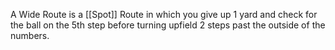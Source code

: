 A Wide Route is a [[Spot]] Route in which you give up 1 yard and check for the ball on the 5th step before turning upfield 2 steps past the outside of the numbers. 
